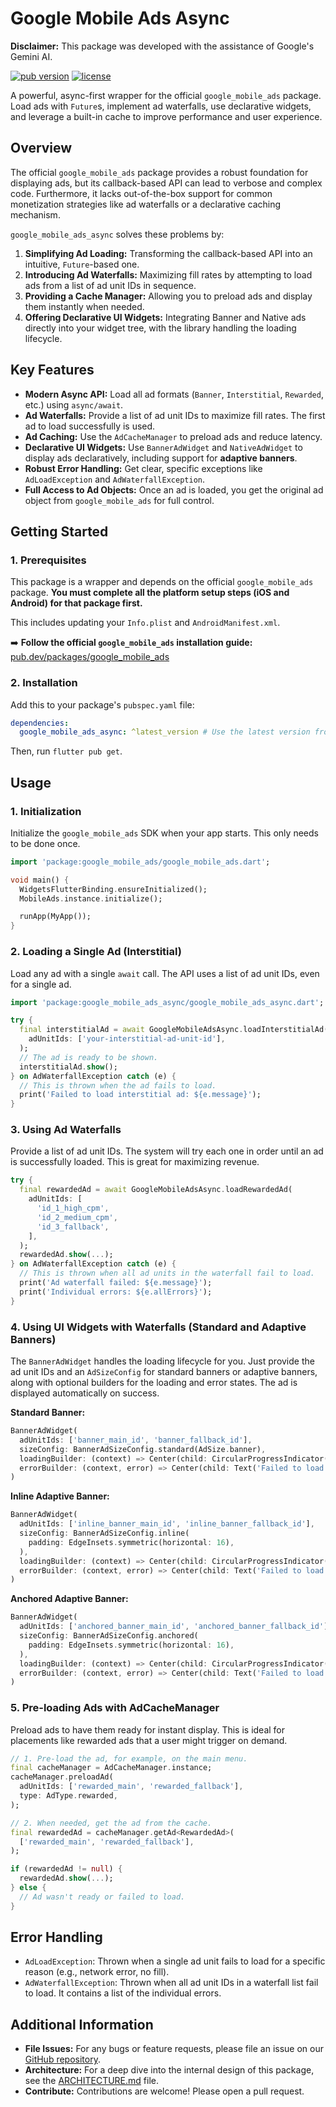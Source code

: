 # Google Mobile Ads Async

**Disclaimer:** This package was developed with the assistance of Google's Gemini AI.

[![pub version](https://img.shields.io/pub/v/google_mobile_ads_async.svg)](https://pub.dev/packages/google_mobile_ads_async)
[![license](https://img.shields.io/badge/license-MIT-blue.svg)](https://opensource.org/licenses/MIT)

A powerful, async-first wrapper for the official `google_mobile_ads` package. Load ads with `Future`s, implement ad waterfalls, use declarative widgets, and leverage a built-in cache to improve performance and user experience.

## Overview

The official `google_mobile_ads` package provides a robust foundation for displaying ads, but its callback-based API can lead to verbose and complex code. Furthermore, it lacks out-of-the-box support for common monetization strategies like ad waterfalls or a declarative caching mechanism.

`google_mobile_ads_async` solves these problems by:
1.  **Simplifying Ad Loading:** Transforming the callback-based API into an intuitive, `Future`-based one.
2.  **Introducing Ad Waterfalls:** Maximizing fill rates by attempting to load ads from a list of ad unit IDs in sequence.
3.  **Providing a Cache Manager:** Allowing you to preload ads and display them instantly when needed.
4.  **Offering Declarative UI Widgets:** Integrating Banner and Native ads directly into your widget tree, with the library handling the loading lifecycle.

## Key Features

- **Modern Async API:** Load all ad formats (`Banner`, `Interstitial`, `Rewarded`, etc.) using `async/await`.
- **Ad Waterfalls:** Provide a list of ad unit IDs to maximize fill rates. The first ad to load successfully is used.
- **Ad Caching:** Use the `AdCacheManager` to preload ads and reduce latency.
- **Declarative UI Widgets:** Use `BannerAdWidget` and `NativeAdWidget` to display ads declaratively, including support for **adaptive banners**.
- **Robust Error Handling:** Get clear, specific exceptions like `AdLoadException` and `AdWaterfallException`.
- **Full Access to Ad Objects:** Once an ad is loaded, you get the original ad object from `google_mobile_ads` for full control.

## Getting Started

### 1. Prerequisites

This package is a wrapper and depends on the official `google_mobile_ads` package. **You must complete all the platform setup steps (iOS and Android) for that package first.**

This includes updating your `Info.plist` and `AndroidManifest.xml`.

➡️ **Follow the official `google_mobile_ads` installation guide:** [pub.dev/packages/google_mobile_ads](https://pub.dev/packages/google_mobile_ads)

### 2. Installation

Add this to your package's `pubspec.yaml` file:

```yaml
dependencies:
  google_mobile_ads_async: ^latest_version # Use the latest version from pub.dev
```

Then, run `flutter pub get`.

## Usage

### 1. Initialization

Initialize the `google_mobile_ads` SDK when your app starts. This only needs to be done once.

```dart
import 'package:google_mobile_ads/google_mobile_ads.dart';

void main() {
  WidgetsFlutterBinding.ensureInitialized();
  MobileAds.instance.initialize();

  runApp(MyApp());
}
```

### 2. Loading a Single Ad (Interstitial)

Load any ad with a single `await` call. The API uses a list of ad unit IDs, even for a single ad.

```dart
import 'package:google_mobile_ads_async/google_mobile_ads_async.dart';

try {
  final interstitialAd = await GoogleMobileAdsAsync.loadInterstitialAd(
    adUnitIds: ['your-interstitial-ad-unit-id'],
  );
  // The ad is ready to be shown.
  interstitialAd.show();
} on AdWaterfallException catch (e) {
  // This is thrown when the ad fails to load.
  print('Failed to load interstitial ad: ${e.message}');
}
```

### 3. Using Ad Waterfalls

Provide a list of ad unit IDs. The system will try each one in order until an ad is successfully loaded. This is great for maximizing revenue.

```dart
try {
  final rewardedAd = await GoogleMobileAdsAsync.loadRewardedAd(
    adUnitIds: [
      'id_1_high_cpm',
      'id_2_medium_cpm',
      'id_3_fallback',
    ],
  );
  rewardedAd.show(...);
} on AdWaterfallException catch (e) {
  // This is thrown when all ad units in the waterfall fail to load.
  print('Ad waterfall failed: ${e.message}');
  print('Individual errors: ${e.allErrors}');
}
```

### 4. Using UI Widgets with Waterfalls (Standard and Adaptive Banners)

The `BannerAdWidget` handles the loading lifecycle for you. Just provide the ad unit IDs and an `AdSizeConfig` for standard banners or adaptive banners, along with optional builders for the loading and error states. The ad is displayed automatically on success.

**Standard Banner:**
```dart
BannerAdWidget(
  adUnitIds: ['banner_main_id', 'banner_fallback_id'],
  sizeConfig: BannerAdSizeConfig.standard(AdSize.banner),
  loadingBuilder: (context) => Center(child: CircularProgressIndicator()),
  errorBuilder: (context, error) => Center(child: Text('Failed to load banner: $error')),
)
```

**Inline Adaptive Banner:**
```dart
BannerAdWidget(
  adUnitIds: ['inline_banner_main_id', 'inline_banner_fallback_id'],
  sizeConfig: BannerAdSizeConfig.inline(
    padding: EdgeInsets.symmetric(horizontal: 16),
  ),
  loadingBuilder: (context) => Center(child: CircularProgressIndicator()),
  errorBuilder: (context, error) => Center(child: Text('Failed to load inline banner: $error')),
)
```

**Anchored Adaptive Banner:**
```dart
BannerAdWidget(
  adUnitIds: ['anchored_banner_main_id', 'anchored_banner_fallback_id'],
  sizeConfig: BannerAdSizeConfig.anchored(
    padding: EdgeInsets.symmetric(horizontal: 16),
  ),
  loadingBuilder: (context) => Center(child: CircularProgressIndicator()),
  errorBuilder: (context, error) => Center(child: Text('Failed to load anchored banner: $error')),
)
```

### 5. Pre-loading Ads with AdCacheManager

Preload ads to have them ready for instant display. This is ideal for placements like rewarded ads that a user might trigger on demand.

```dart
// 1. Pre-load the ad, for example, on the main menu.
final cacheManager = AdCacheManager.instance;
cacheManager.preloadAd(
  adUnitIds: ['rewarded_main', 'rewarded_fallback'],
  type: AdType.rewarded,
);

// 2. When needed, get the ad from the cache.
final rewardedAd = cacheManager.getAd<RewardedAd>(
  ['rewarded_main', 'rewarded_fallback'],
);

if (rewardedAd != null) {
  rewardedAd.show(...);
} else {
  // Ad wasn't ready or failed to load.
}
```

## Error Handling

- `AdLoadException`: Thrown when a single ad unit fails to load for a specific reason (e.g., network error, no fill).
- `AdWaterfallException`: Thrown when all ad unit IDs in a waterfall list fail to load. It contains a list of the individual errors.

## Additional Information

- **File Issues:** For any bugs or feature requests, please file an issue on our [GitHub repository](https://github.com/alvarobcprado/google_mobile_ads_async/issues).
- **Architecture:** For a deep dive into the internal design of this package, see the [ARCHITECTURE.md](https://github.com/alvarobcprado/google_mobile_ads_async/blob/main/ARCHITECTURE.md) file.
- **Contribute:** Contributions are welcome! Please open a pull request.